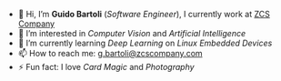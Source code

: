 - 👋 Hi, I’m **Guido Bartoli** (*Software Engineer*), I currently work at [ZCS Company](https://www.zcscompany.com)
- 👀 I’m interested in *Computer Vision* and *Artificial Intelligence*
- 🌱 I’m currently learning *Deep Learning* on *Linux Embedded Devices*
- 📫 How to reach me: g.bartoli@zcscompany.com
- ⚡ Fun fact: I love *Card Magic* and *Photography*

<!---
gbartoli-zcs/gbartoli-zcs is a ✨ special ✨ repository because its `README.md` (this file) appears on your GitHub profile.
You can click the Preview link to take a look at your changes.
--->
